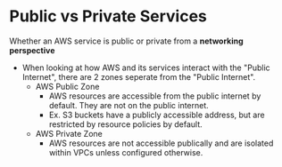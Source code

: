 # Public vs Private Services
Whether an AWS service is public or private from a **networking perspective**

- When looking at how AWS and its services interact with the "Public Internet", there are 2 zones seperate from the "Public Internet".
  - AWS Public Zone
    - AWS resources are accessible from the public internet by default. They are not on the public internet.
    - Ex. S3 buckets have a publicly accessible address, but are restricted by resource policies by default. 
  - AWS Private Zone
    - AWS resources are not accessible publically and are isolated within VPCs unless configured otherwise.
